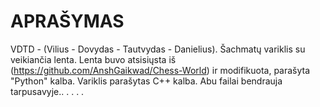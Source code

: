 # APRAŠYMAS
VDTD - (Vilius - Dovydas - Tautvydas - Danielius). Šachmatų variklis su veikiančia lenta. Lenta buvo atsisiųsta iš (https://github.com/AnshGaikwad/Chess-World) ir modifikuota, parašyta "Python" kalba. Variklis parašytas C++ kalba. Abu failai bendrauja tarpusavyje..
.
.
.
.
